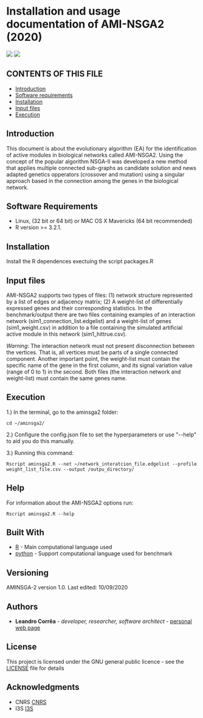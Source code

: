 # Installation and usage documentation of AMI-NSGA2 (2020)
![](https://img.shields.io/badge/last%20edited-10--09--202020-yellow.svg)
![](https://img.shields.io/badge/author-Leandro%20Corrêa-blue.svg)

## CONTENTS OF THIS FILE
* [Introduction](#introduction)
* [Software requirements](#software-requirements)
* [Installation](#installation)
* [Input files](#input-files)
* [Execution](#Exectuion)


## Introduction
This document is about the evolutionary algorithm (EA) for the identification of active modules in biological networks called AMI-NSGA2. Using the concept of the popular algorithm NSGA-II  was developed a new method that applies multiple connected sub-graphs as candidate solution and news adapted genetics opperators (crossover and mutation) using a singular approach based in the connection among the genes in the biological network.

## Software Requirements
* Linux, (32 bit or 64 bit) or MAC OS X Mavericks (64 bit recommended)
* R version >= 3.2.1.

## Installation
Install the R dependences exectuing the script packages.R

## Input files
AMI-NSGA2 supports two types of files: (1) network structure represented by a list of edges or adjacency matrix; (2) A weight-list of differentially expressed genes and their corresponding statistics. In the benchmark/output there are two files containing examples of an interaction network (sim1_connection_list.edgelist) and a weight-list of genes (sim1_weight.csv) in addition to a file containing the simulated artificial active module in this network (sim1_hittrue.csv). 

*Warning*:  The interaction network must not present disconnection between the vertices. That is, all vertices must be parts of a single connected component. Another important point, the weight-list must contain the specific name of the gene in the first column, and its signal variation value (range of 0 to 1) in the second. Both files (the interaction network and weight-list) must contain the same genes name.

## Execution

1.) In the terminal, go to the aminsga2 folder:
```
cd ~/aminsga2/
```
2.) Configure the config.json file to set the hyperparameters or use  "--help" to aid you do this manually.


3.) Running this command:
```
Rscript aminsga2.R --net ~/network_interatcion_file.edgelist --profile weight_list_file.csv --output /outpu_directory/
```

## Help

For information about the AMI-NSGA2 options run: 
```
Rscript aminsga2.R --help
```


## Built With

* [R](https://www.r-project.org/) - Main computational language used
* [python](https://www.python.org/) - Support computational language used for benchmark


## Versioning

AMINSGA-2 version 1.0. Last edited: 10/09/2020

## Authors

* **Leandro Corrêa** - *developer, researcher, software architect* - [personal web page](https://hscleandro.wixsite.com/professional)

## License

This project is licensed under the GNU general public licence - see the [LICENSE](https://github.com/hscleandro/AMINSGA2/LICENSE) file for details

## Acknowledgments

* CNRS [CNRS](http://http://www.cnrs.fr/)
* I3S [I3S](https://www.i3s.unice.fr/en)
